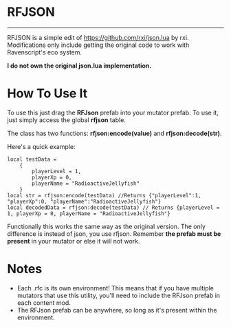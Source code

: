 # RFJSON
-----
RFJSON is a simple edit of https://github.com/rxi/json.lua by rxi. Modifications only include getting the original code to work with Ravenscript's eco system.

**I do not own the original json.lua implementation.**

# How To Use It
To use this just drag the **RFJson** prefab into your mutator prefab. To use it, just simply access the global **rfjson** table.

The class has two functions: **rfjson:encode(value)** and **rfjson:decode(str)**. 

Here's a quick example:
```
local testData = 
	{
		playerLevel = 1,
		playerXp = 0,
		playerName = "RadioactiveJellyfish"
	}
local str = rfjson:encode(testData) //Returns {"playerLevel":1, "playerXp":0, "playerName":"RadioactiveJellyfish"}
local decodedData = rfjson:decode(testData) // Returns {playerLevel = 1, playerXp = 0, playerName = "RadioactiveJellyfish"}
```

Functionally this works the same way as the original version. The only difference is instead of json, you use rfjson. Remember **the prefab must be present** in your mutator or else it will not work.

# Notes
* Each .rfc is its own environment! This means that if you have multiple mutators that use this utility, you'll need to include the RFJson prefab in each content mod.
* The RFJson prefab can be anywhere, so long as it's present within the environment.
